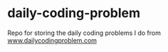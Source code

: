 # daily-coding-problem
Repo for storing the daily coding problems I do from www.dailycodingproblem.com
